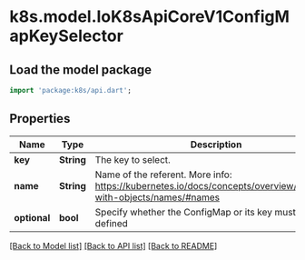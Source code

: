 # k8s.model.IoK8sApiCoreV1ConfigMapKeySelector

## Load the model package
```dart
import 'package:k8s/api.dart';
```

## Properties
Name | Type | Description | Notes
------------ | ------------- | ------------- | -------------
**key** | **String** | The key to select. | 
**name** | **String** | Name of the referent. More info: https://kubernetes.io/docs/concepts/overview/working-with-objects/names/#names | [optional] 
**optional** | **bool** | Specify whether the ConfigMap or its key must be defined | [optional] 

[[Back to Model list]](../README.md#documentation-for-models) [[Back to API list]](../README.md#documentation-for-api-endpoints) [[Back to README]](../README.md)


